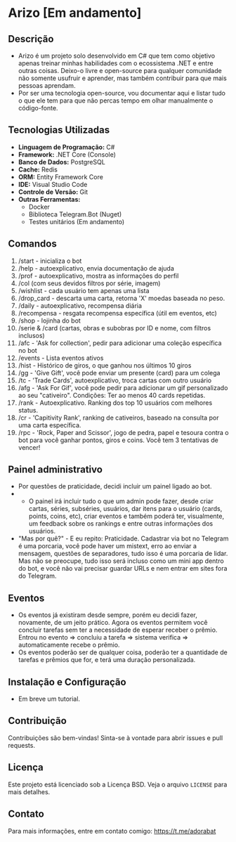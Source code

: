 # Arizo [Em andamento]

## Descrição
- Arizo é um projeto solo desenvolvido em C# que tem como objetivo apenas treinar minhas habilidades com o ecossistema .NET e entre outras coisas. Deixo-o livre e open-source para qualquer comunidade não somente usufruir e aprender, mas também contribuir para que mais pessoas aprendam.
- Por ser uma tecnologia open-source, vou documentar aqui e listar tudo o que ele tem para que não percas tempo em olhar manualmente o código-fonte.

## Tecnologias Utilizadas
- **Linguagem de Programação:** C#
- **Framework:** .NET Core (Console)
- **Banco de Dados:** PostgreSQL
- **Cache:** Redis
- **ORM:** Entity Framework Core
- **IDE:** Visual Studio Code
- **Controle de Versão:** Git
- **Outras Ferramentas:** 
    - Docker
    - Biblioteca Telegram.Bot (Nuget)
    - Testes unitários (Em andamento)

## Comandos
1. /start - inicializa o bot
2. /help - autoexplicativo, envia documentação de ajuda
3. /prof - autoexplicativo, mostra as informações do perfil
4. /col (com seus devidos filtros por série, imagem)
5. /wishlist - cada usuário tem apenas uma lista
6. /drop_card - descarta uma carta, retorna 'X' moedas baseada no peso.
7. /daily - autoexplicativo, recompensa diária
8. /recompensa - resgata recompensa específica (útil em eventos, etc)
9. /shop - lojinha do bot
10. /serie &  /card (cartas, obras e subobras por ID e nome, com filtros inclusos)
11. /afc - 'Ask for collection', pedir para adicionar uma coleção específica no bot
12. /events - Lista eventos ativos
13. /hist - Histórico de giros, o que ganhou nos últimos 10 giros
14. /gg - 'Give Gift', você pode enviar um presente (card) para um colega
15. /tc - 'Trade Cards', autoexplicativo, troca cartas com outro usuário
16. /afg - 'Ask For Gif', você pode pedir para adicionar um gif personalizado ao seu "cativeiro". Condições: Ter ao menos 40 cards repetidas.
17. /rank - Autoexplicativo. Ranking dos top 10 usuários com melhores status.
18. /cr - 'Capitivity Rank', ranking de cativeiros, baseado na consulta por uma carta específica.
19. /rpc - 'Rock, Paper and Scissor', jogo de pedra, papel e tesoura contra o bot para você ganhar pontos, giros e coins. Você tem 3 tentativas de vencer! 

## Painel administrativo
- Por questões de praticidade, decidi incluir um painel ligado ao bot.
- - O painel irá incluir tudo o que um admin pode fazer, desde criar cartas, séries, subséries, usuários, dar itens para o usuário (cards, points, coins, etc), criar eventos e também poderá ter, visualmente, um feedback sobre os rankings e entre outras informações dos usuários.
- "Mas por quê?" - E eu repito: Praticidade. Cadastrar via bot no Telegram é uma porcaria, você pode haver um mistext, erro ao enviar a mensagem, questões de separadores, tudo isso é uma porcaria de lidar. Mas não se preocupe, tudo isso será incluso como um mini app dentro do bot, e você não vai precisar guardar URLs e nem entrar em sites fora do Telegram.

## Eventos
- Os eventos já existiram desde sempre, porém eu decidi fazer, novamente, de um jeito prático. Agora os eventos permitem você concluir tarefas sem ter a necessidade de esperar receber o prêmio. Entrou no evento => concluiu a tarefa => sistema verifica => automaticamente recebe o prêmio.
- Os eventos poderão ser de qualquer coisa, poderão ter a quantidade de tarefas e prêmios que for, e terá uma duração personalizada.

## Instalação e Configuração
- Em breve um tutorial.

## Contribuição
Contribuições são bem-vindas! Sinta-se à vontade para abrir issues e pull requests.

## Licença
Este projeto está licenciado sob a Licença BSD. Veja o arquivo `LICENSE` para mais detalhes.

## Contato
Para mais informações, entre em contato comigo: https://t.me/adorabat

